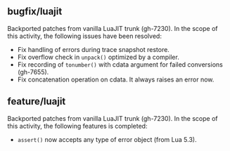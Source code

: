## bugfix/luajit

Backported patches from vanilla LuaJIT trunk (gh-7230). In the scope of this
activity, the following issues have been resolved:

* Fix handling of errors during trace snapshot restore.
* Fix overflow check in `unpack()` optimized by a compiler.
* Fix recording of `tonumber()` with cdata argument for failed conversions
  (gh-7655).
* Fix concatenation operation on cdata. It always raises an error now.

## feature/luajit
Backported patches from vanilla LuaJIT trunk (gh-7230). In the scope of this
activity, the following features is completed:

* `assert()` now accepts any type of error object (from Lua 5.3).
